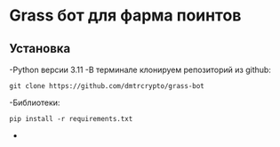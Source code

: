 # Grass бот для фарма поинтов

## Установка
-Python версии 3.11
-В терминале клонируем репозиторий из github:
```
git clone https://github.com/dmtrcrypto/grass-bot
```
-Библиотеки:
```
pip install -r requirements.txt
```
-
